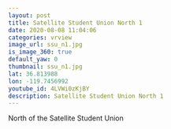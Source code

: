 ```yaml
---
layout: post
title: Satellite Student Union North 1
date: 2020-08-08 11:04:06
categories: vrview
image_url: ssu_n1.jpg
is_image_360: true
default_yaw: 0
thumbnail: ssu_n1.jpg
lat: 36.813988
lon: -119.7456992
youtube_id: 4LVWi0zKjBY
description: Satellite Student Union North 1
---
```

North of the Satellite Student Union
